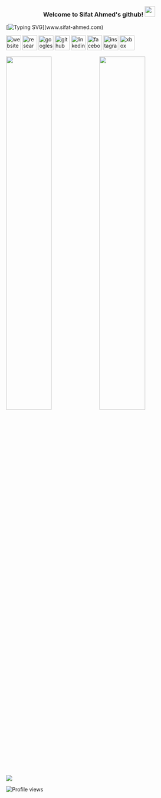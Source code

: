 <h3 align="center">
  Welcome to Sifat Ahmed's github!
  <img src="https://media.giphy.com/media/hvRJCLFzcasrR4ia7z/giphy.gif" width="28">
</h3>

[![Typing SVG](https://readme-typing-svg.demolab.com?font=console&size=24&duration=3000&pause=500&color=15F797&center=true&vCenter=true&width=1000&height=150&lines=Artificial+Intelligence+%26+Robotics+Engineer.;Research+enthusiast.)](www.sifat-ahmed.com)

[<img src='https://cdn.jsdelivr.net/npm/simple-icons@3.0.1/icons/icloud.svg' alt='website' height='40'>](www.sifat-ahmed.com)  [<img src='https://cdn.jsdelivr.net/npm/simple-icons@3.0.1/icons/researchgate.svg' alt='researchgate' height='40'>](www.researchgate.net/profile/Sifat-Ahmed)  [<img src='https://cdn.jsdelivr.net/npm/simple-icons@3.0.1/icons/googlescholar.svg' alt='googlescholar' height='40'>](https://scholar.google.com/citations?user=0uPQXn0AAAAJ)  [<img src='https://cdn.jsdelivr.net/npm/simple-icons@3.0.1/icons/github.svg' alt='github' height='40'>](https://github.com/Sifat-Ahmed) [<img src='https://cdn.jsdelivr.net/npm/simple-icons@3.0.1/icons/linkedin.svg' alt='linkedin' height='40'>](https://www.linkedin.com/in/sifat-ahmed/) [<img src='https://cdn.jsdelivr.net/npm/simple-icons@3.0.1/icons/facebook.svg' alt='facebook' height='40'>](https://www.facebook.com/sifat.ahm3d) [<img src='https://cdn.jsdelivr.net/npm/simple-icons@3.0.1/icons/instagram.svg' alt='instagram' height='40'>](https://www.instagram.com/sifat_ahmed/) [<img src='https://cdn.jsdelivr.net/npm/simple-icons@3.0.1/icons/xbox.svg' alt='xbox' height='40'>](aaa)  

<img src="https://github-readme-stats.vercel.app/api?username=Sifat-Ahmed&show_icons=true&count_private=true&theme=vue-dark" width="49.5%"/> <img src="https://github-readme-streak-stats.herokuapp.com?user=Sifat-Ahmed&theme=vue-dark" width="49.5%"/>

<img src="https://activity-graph.herokuapp.com/graph?username=Sifat-Ahmed&theme=vue"/>


![Profile views](https://gpvc.arturio.dev/Sifat-Ahmed)  

